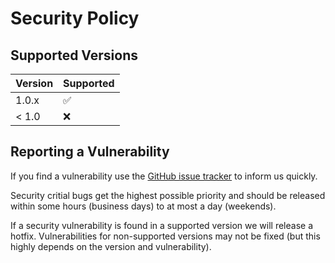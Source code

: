 # Security Policy

## Supported Versions

| Version | Supported          |
| ------- | ------------------ |
| 1.0.x   | :white_check_mark: |
| < 1.0   | :x:                |

## Reporting a Vulnerability

If you find a vulnerability use the [GitHub issue tracker](https://github.com/smapiot/piral/issues) to inform us quickly.

Security critial bugs get the highest possible priority and should be released within some hours (business days) to at most a day (weekends).

If a security vulnerability is found in a supported version we will release a hotfix. Vulnerabilities for non-supported versions may not be fixed (but this highly depends on the version and vulnerability).
